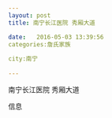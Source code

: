 ```yaml
--- 
layout: post 
title: 南宁长江医院 秀厢大道

date:   2016-05-03 13:39:56 
categories:詹氏家族
  
city:南宁
  
--- 
```

   
南宁长江医院 秀厢大道

信息

